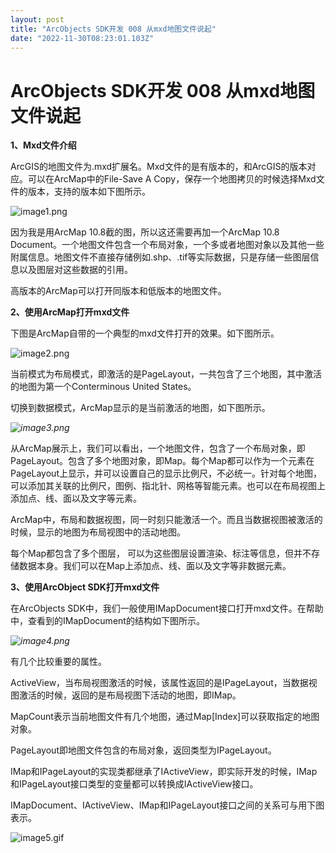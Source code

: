 ```yaml
---
layout: post
title: "ArcObjects SDK开发 008 从mxd地图文件说起"
date: "2022-11-30T08:23:01.103Z"
---
```

ArcObjects SDK开发 008 从mxd地图文件说起
===============================

**1、Mxd文件介绍**

ArcGIS的地图文件为.mxd扩展名。Mxd文件的是有版本的，和ArcGIS的版本对应。可以在ArcMap中的File-Save A Copy，保存一个地图拷贝的时候选择Mxd文件的版本，支持的版本如下图所示。

![image1.png](https://img2023.cnblogs.com/blog/146887/202211/146887-20221130133546000-533685139.png)

因为我是用ArcMap 10.8截的图，所以这还需要再加一个ArcMap 10.8 Document。一个地图文件包含一个布局对象，一个多或者地图对象以及其他一些附属信息。地图文件不直接存储例如.shp、.tif等实际数据，只是存储一些图层信息以及图层对这些数据的引用。

高版本的ArcMap可以打开同版本和低版本的地图文件。

**2、使用ArcMap打开mxd文件**

下图是ArcMap自带的一个典型的mxd文件打开的效果。如下图所示。

![image2.png](https://img2023.cnblogs.com/blog/146887/202211/146887-20221130133546367-2095731502.png)

当前模式为布局模式，即激活的是PageLayout，一共包含了三个地图，其中激活的地图为第一个Conterminous United States。

切换到数据模式，ArcMap显示的是当前激活的地图，如下图所示。

_![image3.png](https://img2023.cnblogs.com/blog/146887/202211/146887-20221130133546442-252217507.png)_

从ArcMap展示上，我们可以看出，一个地图文件，包含了一个布局对象，即PageLayout。包含了多个地图对象，即Map。每个Map都可以作为一个元素在PageLayout上显示，并可以设置自己的显示比例尺，不必统一。针对每个地图，可以添加其关联的比例尺，图例、指北针、网格等智能元素。也可以在布局视图上添加点、线、面以及文字等元素。

ArcMap中，布局和数据视图，同一时刻只能激活一个。而且当数据视图被激活的时候，显示的地图为布局视图中的活动地图。

每个Map都包含了多个图层， 可以为这些图层设置渲染、标注等信息，但并不存储数据本身。我们可以在Map上添加点、线、面以及文字等非数据元素。

**3、使用ArcObject SDK打开mxd文件**

在ArcObjects SDK中，我们一般使用IMapDocument接口打开mxd文件。在帮助中，查看到的IMapDocument的结构如下图所示。

_![image4.png](https://img2023.cnblogs.com/blog/146887/202211/146887-20221130133546020-1218246541.png)_

有几个比较重要的属性。

ActiveView，当布局视图激活的时候，该属性返回的是IPageLayout，当数据视图激活的时候，返回的是布局视图下活动的地图，即IMap。

MapCount表示当前地图文件有几个地图，通过Map\[Index\]可以获取指定的地图对象。

PageLayout即地图文件包含的布局对象，返回类型为IPageLayout。

IMap和IPageLayout的实现类都继承了IActiveView，即实际开发的时候，IMap和IPageLayout接口类型的变量都可以转换成IActiveView接口。

IMapDocument、IActiveView、IMap和IPageLayout接口之间的关系可与用下图表示。

![image5.gif](https://img2023.cnblogs.com/blog/146887/202211/146887-20221130133545984-1692420356.gif)